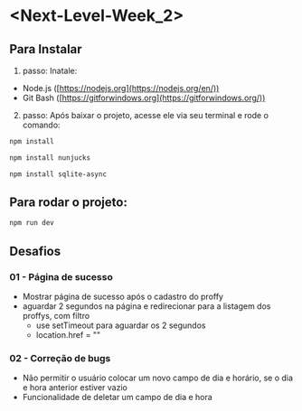 # <Next-Level-Week_2>

## Para Instalar
1. passo: Inatale:
- Node.js ([https://nodejs.org](https://nodejs.org/en/))
- Git Bash ([https://gitforwindows.org](https://gitforwindows.org/))
2. passo:
Após baixar o projeto, acesse ele via seu terminal e rode o comando:

```sh
npm install
```
```sh
npm install nunjucks
```
```sh
npm install sqlite-async
```

## Para rodar o projeto:

```sh
npm run dev
```

## Desafios
### 01 - Página de sucesso

- Mostrar página de sucesso após o cadastro do proffy
- aguardar 2 segundos na página e redirecionar para a listagem dos proffys, com filtro
    - use setTimeout para aguardar os 2 segundos
    - location.href = ""

### 02 - Correção de bugs

- Não permitir o usuário colocar um novo campo de dia e horário, se o dia e hora anterior estiver vazio
- Funcionalidade de deletar um campo de dia e hora
